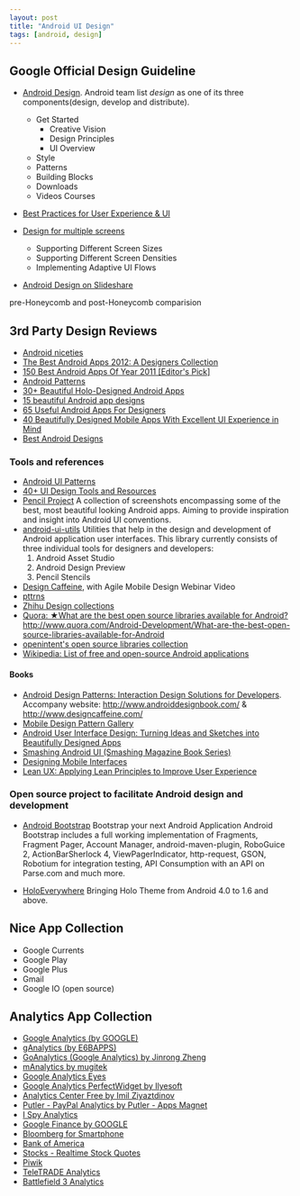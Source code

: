 ```yaml
---
layout: post
title: "Android UI Design"
tags: [android, design]
---
```


## Google Official Design Guideline
* [Android Design](http://developer.android.com/design/index.html). 
Android team list *design* as one of its three components(design, develop and distribute). 
	* Get Started
		* Creative Vision
		* Design Principles
		* UI Overview
	* Style
	* Patterns
	* Building Blocks
	* Downloads
	* Videos Courses

* [Best Practices for User Experience & UI](http://developer.android.com/training/best-ux.html)
* [Design for multiple screens](http://developer.android.com/training/multiscreen/index.html)
	* Supporting Different Screen Sizes
	* Supporting Different Screen Densities
	* Implementing Adaptive UI Flows
* [Android Design on Slideshare](http://www.slideshare.net/search/slideshow?searchfrom=header&q=android+design)


pre-Honeycomb and post-Honeycomb comparision



## 3rd Party Design Reviews
* [Android niceties](http://androidniceties.tumblr.com/)
* [The Best Android Apps 2012: A Designers Collection](http://www.slideshare.net/theresaneil/best-android-app-designs)
* [150 Best Android Apps Of Year 2011 [Editor's Pick]](http://www.addictivetips.com/mobile/150-best-android-apps-of-year-2011-editors-pick/)
* [Android Patterns](http://www.androidpatterns.com/)
* [30+ Beautiful Holo-Designed Android Apps](http://android.appstorm.net/roundups/design/30-beautiful-holo-designed-android-apps/)
* [15 beautiful Android app designs](http://www.creativebloq.com/app-design/15-beautiful-android-app-ui-designs-11121271)
* [65 Useful Android Apps For Designers](http://www.hongkiat.com/blog/android-apps-designer/)
* [40 Beautifully Designed Mobile Apps With Excellent UI Experience in Mind](http://www.1stwebdesigner.com/design/mobile-apps-designs/)
* [Best Android Designs](http://www.scoutzie.com/android)


### Tools and references
* [Android UI Patterns](https://play.google.com/store/apps/details?id=com.groidify.uipatterns&hl=en)
* [40+ UI Design Tools and Resources](http://www.noupe.com/design/40-ui-design-tools-and-resources.html)
* [Pencil Project](http://pencil.evolus.vn/en-US/Downloads/Stencils.aspx)
A collection of screenshots encompassing some of the best, most beautiful looking Android apps.
Aiming to provide inspiration and insight into Android UI conventions.
* [android-ui-utils](http://code.google.com/p/android-ui-utils/)
Utilities that help in the design and development of Android application user interfaces. This library currently consists of three individual tools for designers and developers:
    1. Android Asset Studio
    2. Android Design Preview
    3. Pencil Stencils
* [Design Caffeine](http://www.designcaffeine.com/), with Agile Mobile Design Webinar Video
* [pttrns](http://pttrns.com/)
* [Zhihu Design collections](http://www.zhihu.com/question/19804692)
* [Quora: ★What are the best open source libraries available for Android?]()http://www.quora.com/Android-Development/What-are-the-best-open-source-libraries-available-for-Android
* [openintent's open source libraries collection](http://www.openintents.org/en/libraries)
* [Wikipedia: List of free and open-source Android applications](http://en.wikipedia.org/wiki/List_of_open_source_Android_applications)


#### Books
* [Android Design Patterns: Interaction Design Solutions for Developers](http://www.amazon.com/Android-Design-Patterns-Interaction-Developers/dp/1118394151). Accompany website: http://www.androiddesignbook.com/ & http://www.designcaffeine.com/
* [Mobile Design Pattern Gallery](http://www.amazon.com/Mobile-Design-Pattern-Gallery-Edition/dp/1449336442/ref=pd_sim_b_4)
* [Android User Interface Design: Turning Ideas and Sketches into Beautifully Designed Apps](http://www.amazon.com/Android-User-Interface-Design-Beautifully/dp/0321886739/ref=pd_sim_b_3)
* [Smashing Android UI (Smashing Magazine Book Series)](http://www.amazon.com/Smashing-Android-Magazine-Book-Series/dp/1118387287/ref=pd_sim_b_2)
* [Designing Mobile Interfaces](http://www.amazon.com/Designing-Mobile-Interfaces-Steven-Hoober/dp/1449394639/ref=pd_sim_b_1)
* [Lean UX: Applying Lean Principles to Improve User Experience](http://www.amazon.com/Lean-UX-Applying-Principles-Experience/dp/1449311652/ref=pd_sim_b_7)



### Open source project to facilitate Android design and development
* [Android Bootstrap](http://www.androidbootstrap.com/)
Bootstrap your next Android Application
Android Bootstrap includes a full working implementation of Fragments, Fragment Pager, Account Manager, android-maven-plugin, RoboGuice 2, ActionBarSherlock 4, ViewPagerIndicator, http-request, GSON, Robotium for integration testing, API Consumption with an API on Parse.com and much more.

* [HoloEverywhere](https://github.com/ChristopheVersieux/HoloEverywhere)
Bringing Holo Theme from Android 4.0 to 1.6 and above.


## Nice App Collection
* Google Currents
* Google Play
* Google Plus
* Gmail 
* Google IO (open source)


## Analytics App Collection
* [Google Analytics (by GOOGLE)](https://play.google.com/store/apps/details?id=com.google.android.apps.giant&feature=search_result#?t=W251bGwsMSwyLDEsImNvbS5nb29nbGUuYW5kcm9pZC5hcHBzLmdpYW50Il0.)
* [gAnalytics (by E6BAPPS)](https://play.google.com/store/apps/details?id=com.e6bapps.ganalytics&feature=search_result#?t=W251bGwsMSwyLDEsImNvbS5lNmJhcHBzLmdhbmFseXRpY3MiXQ..)
* [GoAnalytics (Google Analytics) by Jinrong Zheng](https://play.google.com/store/apps/details?id=com.rong.goanalytics2.activity&feature=search_result#?t=W251bGwsMSwyLDEsImNvbS5yb25nLmdvYW5hbHl0aWNzMi5hY3Rpdml0eSJd)
* [mAnalytics by mugitek](https://play.google.com/store/apps/details?id=com.mugitek.analytics&feature=search_result#?t=W251bGwsMSwyLDEsImNvbS5tdWdpdGVrLmFuYWx5dGljcyJd)
* [Google Analytics Eyes](https://play.google.com/store/apps/details?id=com.ilyesoft.ganalyticseyes&feature=search_result#?t=W251bGwsMSwyLDEsImNvbS5pbHllc29mdC5nYW5hbHl0aWNzZXllcyJd)
* [Google Analytics PerfectWidget by Ilyesoft](https://play.google.com/store/apps/details?id=com.ilyesoft.ganalyticspw&feature=search_result#?t=W251bGwsMSwyLDEsImNvbS5pbHllc29mdC5nYW5hbHl0aWNzcHciXQ..)
* [Analytics Center Free by Imil Ziyaztdinov](https://play.google.com/store/apps/details?id=com.imilkaeu.analyticscenterfree&feature=search_result#?t=W251bGwsMSwyLDEsImNvbS5pbWlsa2FldS5hbmFseXRpY3NjZW50ZXJmcmVlIl0.)
* [Putler - PayPal Analytics by Putler - Apps Magnet](https://play.google.com/store/apps/details?id=com.putler.mobile&feature=search_result#?t=W251bGwsMSwyLDEsImNvbS5wdXRsZXIubW9iaWxlIl0.)
* [I Spy Analytics](https://play.google.com/store/apps/details?id=com.ispymarketing.analytics&feature=search_result#?t=W251bGwsMSwyLDEsImNvbS5pc3B5bWFya2V0aW5nLmFuYWx5dGljcyJd)
* [Google Finance by GOOGLE](https://play.google.com/store/apps/details?id=com.google.android.apps.finance&feature=search_result#?t=W251bGwsMSwyLDEsImNvbS5nb29nbGUuYW5kcm9pZC5hcHBzLmZpbmFuY2UiXQ..)
* [Bloomberg for Smartphone](https://play.google.com/store/apps/details?id=com.bloomberg.android&feature=search_result#?t=W251bGwsMSwyLDEsImNvbS5ibG9vbWJlcmcuYW5kcm9pZCJd)
* [Bank of America](https://play.google.com/store/apps/details?id=com.infonow.bofa&feature=search_result#?t=W251bGwsMSwyLDEsImNvbS5pbmZvbm93LmJvZmEiXQ..)
* [Stocks - Realtime Stock Quotes](https://play.google.com/store/apps/details?id=org.dayup.stocks&feature=search_result#?t=W251bGwsMSwyLDEsIm9yZy5kYXl1cC5zdG9ja3MiXQ..)
* [Piwik](https://play.google.com/store/apps/details?id=org.piwik.mobile&feature=search_result#?t=W251bGwsMSwyLDEsIm9yZy5waXdpay5tb2JpbGUiXQ..)
* [TeleTRADE Analytics](https://play.google.com/store/apps/details?id=ru.teletrade.android.app&feature=search_result#?t=W251bGwsMSwyLDEsInJ1LnRlbGV0cmFkZS5hbmRyb2lkLmFwcCJd)
* [Battlefield 3 Analytics](https://play.google.com/store/apps/details?id=com.stub.android.battlefieldanalytics&feature=search_result#?t=W251bGwsMSwyLDEsImNvbS5zdHViLmFuZHJvaWQuYmF0dGxlZmllbGRhbmFseXRpY3MiXQ..)
 









